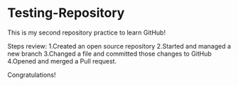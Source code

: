 # Testing-Repository
This is my second repository practice to learn GitHub!

Steps review:
1.Created an open source repository
2.Started and managed a new branch
3.Changed a file and committed those changes to GitHub
4.Opened and merged a Pull request.



Congratulations!
